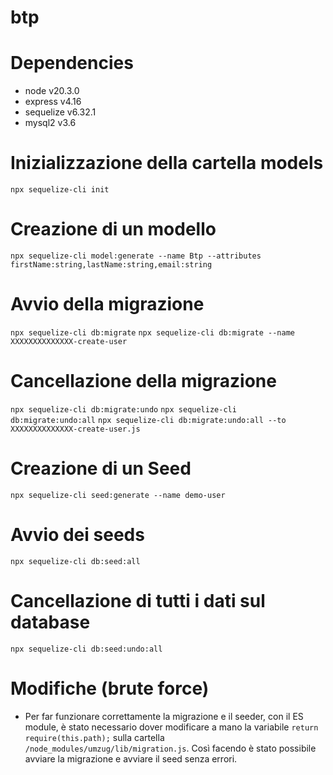 # btp

# Dependencies
- node v20.3.0
- express v4.16
- sequelize v6.32.1
- mysql2 v3.6

# Inizializzazione della cartella models
`npx sequelize-cli init`

# Creazione di un modello
`npx sequelize-cli model:generate --name Btp --attributes firstName:string,lastName:string,email:string`

# Avvio della migrazione
`npx sequelize-cli db:migrate`
`npx sequelize-cli db:migrate --name XXXXXXXXXXXXXX-create-user`

# Cancellazione della migrazione
`npx sequelize-cli db:migrate:undo`
`npx sequelize-cli db:migrate:undo:all`
`npx sequelize-cli db:migrate:undo:all --to XXXXXXXXXXXXXX-create-user.js`

# Creazione di un Seed
`npx sequelize-cli seed:generate --name demo-user`

# Avvio dei seeds
`npx sequelize-cli db:seed:all`

# Cancellazione di tutti i dati sul database
`npx sequelize-cli db:seed:undo:all`

# Modifiche (brute force)
- Per far funzionare correttamente la migrazione e il seeder, con il ES module, è stato necessario dover modificare a mano la variabile `return require(this.path);` sulla cartella `/node_modules/umzug/lib/migration.js`.
Così facendo è stato possibile avviare la migrazione e avviare il seed senza errori.
